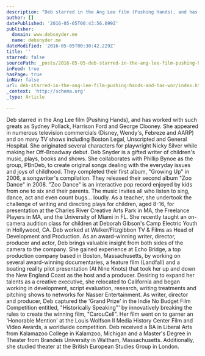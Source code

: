 ```yaml
---
description: "Deb starred in the Ang Lee film (Pushing Hands), and has worked with such greats as Sydney Pollack, Harrison Ford and George Clooney. She appeared in numerous television commercials (Disney, Wendy’s, Febreze and AARP) and on many TV shows including Boston Legal, Unscripted and General Hospital. She originated several characters for playwright Nicky Silver while making her Off-Broadway debut. Deb Snyder is a gifted writer of children's music, plays, books and shows. She collaborates with Phillip Bynoe as the group, PBnDeb, to create original songs dealing with the everyday issues and joys of childhood. They completed their first album, “Growing Up” in 2006, a songwriter’s compilation. They released their second album “Zoo Dance” in 2008. “Zoo Dance” is an interactive pop record enjoyed by kids from one to six and their parents. The music invites all who listen to sing, dance, act and even count bugs... loudly. As a teacher, she undertook the challenge of writing and directing plays for children, aged 8-16, for presentation at the Charles River Creative Arts Park in MA, the Freelance Players in MA, and the University of Miami in FL. She recently taught an on-camera audition class for children at Deborah Gibson's Camp Electric Youth in Hollywood, CA. Deb worked at Walker/Fitzgibbon TV & Films as Head of Development and Production. As an award-winning writer, director, producer and actor, Deb brings valuable insight from both sides of the camera to the company. She gained experience at Echo Bridge, a top production company based in Boston, Massachusetts, by working on several award-winning documentaries, a feature film (Landfall) and a boating reality pilot presentation (At Nine Knots) that took her up and down the New England Coast as the host and a producer. Desiring to expand her talents as a creative executive, she relocated to California and began working in development, script evaluation, research, writing treatments and pitching shows to networks for Nasser Entertainment. As writer, director and producer, Deb captured the 'Grand Prize' in the Indie No Budget Film Competition entitled, “Historically Speaking”' by innovatively breaking the rules to create the winning film, “CarouCell”. Her film went on to garner an 'Honorable Mention' at the Louis Wolfson II Media History Center Film and Video Awards, a worldwide competition. Deb received a BA in Liberal Arts from Kalamazoo College in Kalamzoo, Michigan and a Master’s Degree in Theater from Brandeis University in Waltham, Massachusetts. Additionally, she studied theater at the British European Studies Group in London."
author: []
datePublished: '2016-05-05T00:43:56.099Z'
publisher:
  domain: www.debsnyder.me
  name: debsnyder.me
dateModified: '2016-05-05T00:30:42.229Z'
title: ''
starred: false
sourcePath: _posts/2016-05-05-deb-starred-in-the-ang-lee-film-pushing-hands-and-has-wor.md
inFeed: true
hasPage: true
inNav: false
url: deb-starred-in-the-ang-lee-film-pushing-hands-and-has-wor/index.html
_context: 'http://schema.org'
_type: Article

---
```

Deb starred in the Ang Lee film (Pushing Hands), and has worked with such greats as Sydney Pollack, Harrison Ford and George Clooney. She appeared in numerous television commercials (Disney, Wendy's, Febreze and AARP) and on many TV shows including Boston Legal, Unscripted and General Hospital. She originated several characters for playwright Nicky Silver while making her Off-Broadway debut. Deb Snyder is a gifted writer of children's music, plays, books and shows. She collaborates with Phillip Bynoe as the group, PBnDeb, to create original songs dealing with the everyday issues and joys of childhood. They completed their first album, "Growing Up" in 2006, a songwriter's compilation. They released their second album "Zoo Dance" in 2008\. "Zoo Dance" is an interactive pop record enjoyed by kids from one to six and their parents. The music invites all who listen to sing, dance, act and even count bugs... loudly. As a teacher, she undertook the challenge of writing and directing plays for children, aged 8-16, for presentation at the Charles River Creative Arts Park in MA, the Freelance Players in MA, and the University of Miami in FL. She recently taught an on-camera audition class for children at Deborah Gibson's Camp Electric Youth in Hollywood, CA. Deb worked at Walker/Fitzgibbon TV & Films as Head of Development and Production. As an award-winning writer, director, producer and actor, Deb brings valuable insight from both sides of the camera to the company. She gained experience at Echo Bridge, a top production company based in Boston, Massachusetts, by working on several award-winning documentaries, a feature film (Landfall) and a boating reality pilot presentation (At Nine Knots) that took her up and down the New England Coast as the host and a producer. Desiring to expand her talents as a creative executive, she relocated to California and began working in development, script evaluation, research, writing treatments and pitching shows to networks for Nasser Entertainment. As writer, director and producer, Deb captured the 'Grand Prize' in the Indie No Budget Film Competition entitled, "Historically Speaking"' by innovatively breaking the rules to create the winning film, "CarouCell". Her film went on to garner an 'Honorable Mention' at the Louis Wolfson II Media History Center Film and Video Awards, a worldwide competition. Deb received a BA in Liberal Arts from Kalamazoo College in Kalamzoo, Michigan and a Master's Degree in Theater from Brandeis University in Waltham, Massachusetts. Additionally, she studied theater at the British European Studies Group in London.